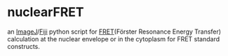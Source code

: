 # nuclearFRET
an [ImageJ](http://imagej.net/Welcome)/[Fiji](https://fiji.sc) python script for [FRET](https://en.wikipedia.org/wiki/Förster_resonance_energy_transfer)(Förster Resonance Energy Transfer) calculation at the nuclear envelope or in the cytoplasm for FRET standard constructs.

